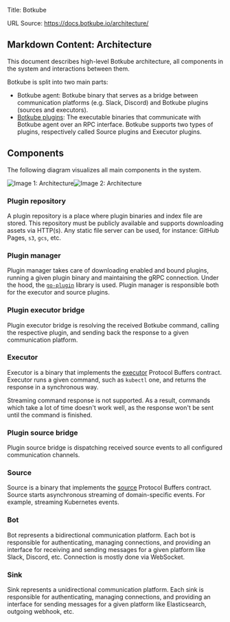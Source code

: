Title: Botkube

URL Source: https://docs.botkube.io/architecture/

Markdown Content:
Architecture
------------

This document describes high-level Botkube architecture, all components in the system and interactions between them.

Botkube is split into two main parts:

*   Botkube agent: Botkube binary that serves as a bridge between communication platforms (e.g. Slack, Discord) and Botkube plugins (sources and executors).
*   [Botkube plugins](https://docs.botkube.io/plugins/): The executable binaries that communicate with Botkube agent over an RPC interface. Botkube supports two types of plugins, respectively called Source plugins and Executor plugins.

Components[​](#components "Direct link to Components")
------------------------------------------------------

The following diagram visualizes all main components in the system.

![Image 1: Architecture](https://docs.botkube.io/assets/images/arch-light-5dd32e39675b8833f7bcf6cfe2340542.svg#gh-light-mode-only)![Image 2: Architecture](https://docs.botkube.io/assets/images/arch-dark-d40e372bd6c7930979ab40b08b32ebfb.svg#gh-dark-mode-only)

### Plugin repository[​](#plugin-repository "Direct link to Plugin repository")

A plugin repository is a place where plugin binaries and index file are stored. This repository must be publicly available and supports downloading assets via HTTP(s). Any static file server can be used, for instance: GitHub Pages, `s3`, `gcs`, etc.

### Plugin manager[​](#plugin-manager "Direct link to Plugin manager")

Plugin manager takes care of downloading enabled and bound plugins, running a given plugin binary and maintaining the gRPC connection. Under the hood, the [`go-plugin`](https://github.com/hashicorp/go-plugin/) library is used. Plugin manager is responsible both for the executor and source plugins.

### Plugin executor bridge[​](#plugin-executor-bridge "Direct link to Plugin executor bridge")

Plugin executor bridge is resolving the received Botkube command, calling the respective plugin, and sending back the response to a given communication platform.

### Executor[​](#executor "Direct link to Executor")

Executor is a binary that implements the [executor](https://github.com/kubeshop/botkube/blob/main/proto/executor.proto) Protocol Buffers contract. Executor runs a given command, such as `kubectl` one, and returns the response in a synchronous way.

Streaming command response is not supported. As a result, commands which take a lot of time doesn't work well, as the response won't be sent until the command is finished.

### Plugin source bridge[​](#plugin-source-bridge "Direct link to Plugin source bridge")

Plugin source bridge is dispatching received source events to all configured communication channels.

### Source[​](#source "Direct link to Source")

Source is a binary that implements the [source](https://github.com/kubeshop/botkube/blob/main/proto/source.proto) Protocol Buffers contract. Source starts asynchronous streaming of domain-specific events. For example, streaming Kubernetes events.

### Bot[​](#bot "Direct link to Bot")

Bot represents a bidirectional communication platform. Each bot is responsible for authenticating, managing connections, and providing an interface for receiving and sending messages for a given platform like Slack, Discord, etc. Connection is mostly done via WebSocket.

### Sink[​](#sink "Direct link to Sink")

Sink represents a unidirectional communication platform. Each sink is responsible for authenticating, managing connections, and providing an interface for sending messages for a given platform like Elasticsearch, outgoing webhook, etc.
